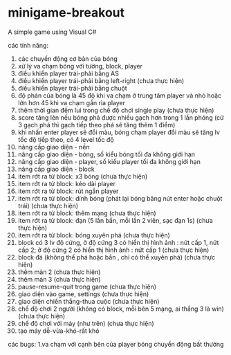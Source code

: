 # minigame-breakout
A simple game using Visual C#

các tính năng:
1. các chuyển động cơ bản của bóng
2. xử lý va chạm bóng với tường, block, player
3. điều khiển player trái-phải bằng AS
4. điều khiển player trái-phải bằng left-right (chưa thực hiện)
5. điều khiển player trái-phải bằng chuột
6. độ phản của bóng là 45 độ khi va chạm ở trung tâm player và nhỏ hoặc lớn hơn 45 khi va chạm gần rìa player
7. thêm thời gian đếm lui trong chế độ chơi single play (chưa thực hiện)
8. score tăng lên nếu bóng phá được nhiều gạch hơn trong 1 lần phóng (cứ 3 gạch phá thì gạch tiếp theo phá sẽ tăng thêm 1 điểm)
9. khi nhấn enter player sẽ đổi màu, bóng chạm player đổi màu sẽ tăng lv tốc độ tiếp theo, có 4 level tốc độ
10. nâng cấp giao diện - nền 
11. nâng cấp giao diện - bóng, số kiểu bóng tối đa không giới hạn 
12. nâng cấp giao diện - player, số kiểu player tối đa không giới hạn 
13. nâng cấp giao diện - block 
14. item rớt ra từ block: x3 bóng (chưa thực hiện)
15. item rớt ra từ block: kéo dài player 
16. item rớt ra từ block: rút ngắn player 
17. item rớt ra từ block: dính bóng (phát lại bóng băng nút enter hoặc chuột trái) (chưa thực hiện)
18. item rớt ra từ block: thêm mạng (chưa thực hiện)
19. item rớt ra từ block: đạn (5 lần bắn, mỗi lần 2 viên, sạc đạn 1s) (chưa thực hiện)
20. item rớt ra từ block: bóng xuyên phá (chưa thực hiện)
21. block có 3 lv độ cứng, ở độ cứng 3 có hiển thị hình ảnh : nứt cấp 1, nứt cấp 2; ở độ cứng 2 có hiển thị hình ảnh : nứt cấp 1 (chưa thực hiện)
22. block đá (không thể phá hoặc bắn , chỉ có thể xuyên phá) (chưa thực hiện)
23. thêm màn 2 (chưa thực hiện)
24. thêm màn 3 (chưa thực hiện)
25. pause-resume-quit trong game (chưa thực hiện)
26. giao diện vào game, settings (chưa thực hiện)
27. giao diện chiến thắng-thua cuộc (chưa thực hiện)
28. chế độ chơi 2 người (không có block, mỗi bên 5 mạng, ai thắng 3 là win) (chưa thực hiện)
29. chế độ chơi với máy (như trên) (chưa thực hiện)
30. tạo máy dễ-vừa-khó-rất khó

các bugs:
1.va chạm với cạnh bên của player bóng chuyển động bất thường
